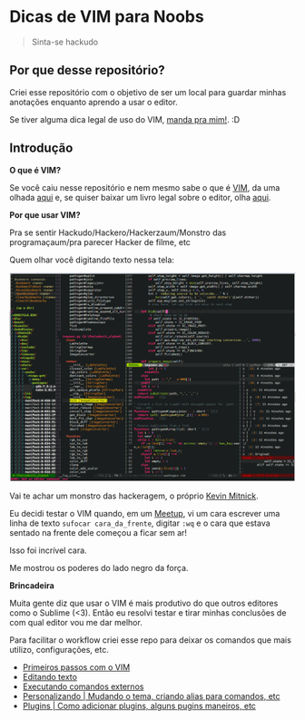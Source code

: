 # Dicas de VIM para Noobs

> Sinta-se hackudo

## Por que desse repositório?

Criei esse repositório com o objetivo de ser um local para guardar minhas anotações enquanto aprendo a usar o editor.

Se tiver alguma dica legal de uso do VIM, [manda pra mim!](mailto:w.oliveira542@gmail.com). :D

## Introdução

**O que é VIM?**

Se você caiu nesse repositório e nem mesmo sabe o que é [VIM](http://www.vim.org/), da uma olhada [aqui](http://aurelio.net/vim/vi-vim-venci.html) e, se quiser baixar um livro legal sobre o editor, olha [aqui](https://code.google.com/p/vimbook/downloads/list).

**Por que usar VIM?**

Pra se sentir Hackudo/Hackero/Hackerzaum/Monstro das programaçaum/pra parecer Hacker de filme, etc

Quem olhar você digitando texto nessa tela:

![VIM](./images/vim-hackudo.gif "Imagem do editor VIM com um arquivo aberto.")


Vai te achar um monstro das hackeragem, o próprio [Kevin Mitnick](https://en.wikipedia.org/wiki/Kevin_Mitnick "Kevin Mitnick, o Hackudo monstraum.").

Eu decidi testar o VIM quando, em um [Meetup](meetup.com/ "Site meetup.com."), vi um cara escrever uma linha de texto `sufocar cara_da_frente`, digitar `:wq` e o cara que estava sentado na frente dele começou a ficar sem ar!

Isso foi incrível cara.

Me mostrou os poderes do lado negro da força.

**Brincadeira**

Muita gente diz que usar o VIM é mais produtivo do que outros editores como o Sublime (<3). Então eu resolvi testar e tirar minhas conclusões de com qual editor vou me dar melhor.

Para facilitar o workflow criei esse repo para deixar os comandos que mais utilizo, configurações, etc.

- [Primeiros passos com o VIM](./chapters/initial.md "Primeiros passos com o VIM")
- [Editando texto](./chapters/files.md "Editando texto")
- [Executando comandos externos](./chapters/external_comands.md "Executando comandos externos")
- [Personalizando | Mudando o tema, criando alias para comandos, etc](./chapters/config.md "Personalizando o VIM")
- [Plugins | Como adicionar plugins, alguns pugins maneiros, etc](./chapters/plugins.md "Adicionando plugins")
